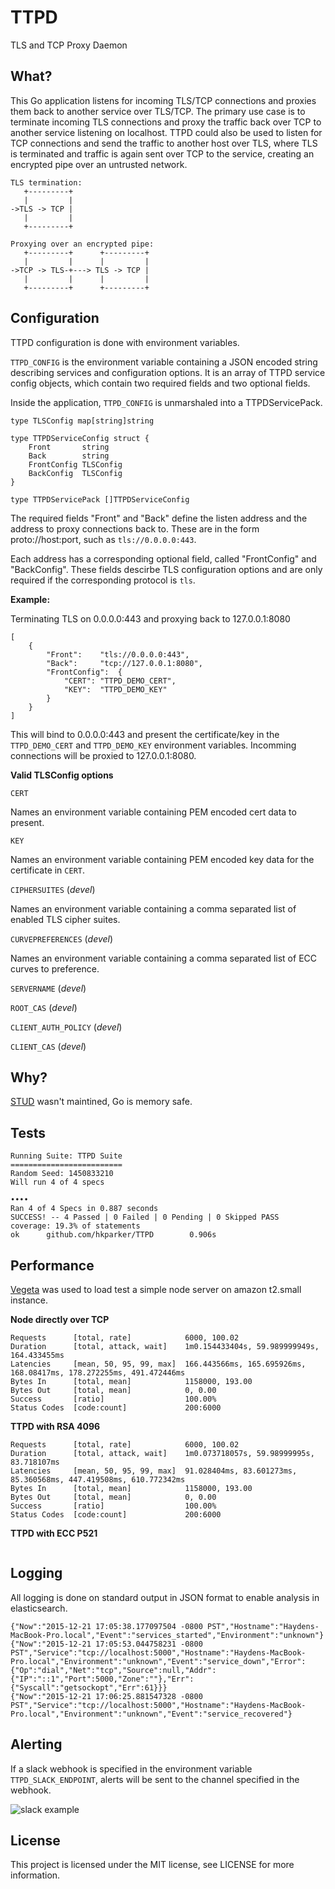 TTPD
====

TLS and TCP Proxy Daemon

What?
-----

This Go application listens for incoming TLS/TCP connections and proxies them back to another service over TLS/TCP.  The primary use case is to terminate incoming TLS connections and proxy the traffic back over TCP to another service listening on localhost.  TTPD could also be used to listen for TCP connections and send the traffic to another host over TLS, where TLS is terminated and traffic is again sent over TCP to the service, creating an encrypted pipe over an untrusted network.

```
TLS termination:
   +---------+
   |         |
->TLS -> TCP |
   |         |
   +---------+

Proxying over an encrypted pipe:
   +---------+      +---------+
   |         |      |         |
->TCP -> TLS-+---> TLS -> TCP |
   |         |      |         |
   +---------+      +---------+
```

Configuration
-------------

TTPD configuration is done with environment variables.

`TTPD_CONFIG` is the environment variable containing a JSON encoded string describing services and configuration options.  It is an array of TTPD service config objects, which contain two required fields and two optional fields.

Inside the application, `TTPD_CONFIG` is unmarshaled into a TTPDServicePack.
```
type TLSConfig map[string]string

type TTPDServiceConfig struct {
	Front		string
	Back		string
	FrontConfig	TLSConfig
	BackConfig	TLSConfig
}

type TTPDServicePack []TTPDServiceConfig
```

The required fields "Front" and "Back" define the listen address and the address to proxy connections back to.  These are in the form proto://host:port, such as `tls://0.0.0.0:443`.

Each address has a corresponding optional field, called "FrontConfig" and "BackConfig".  These fields descirbe TLS configuration options and are only required if the corresponding protocol is `tls`.

**Example:**

Terminating TLS on 0.0.0.0:443 and proxying back to 127.0.0.1:8080
```
[
	{
		"Front":	"tls://0.0.0.0:443",
		"Back":		"tcp://127.0.0.1:8080",
		"FrontConfig":	{
			"CERT":	"TTPD_DEMO_CERT",
			"KEY":	"TTPD_DEMO_KEY"
		}
	}
]
```
This will bind to 0.0.0.0:443 and present the certificate/key in the `TTPD_DEMO_CERT` and `TTPD_DEMO_KEY` environment variables.  Incomming connections will be proxied to 127.0.0.1:8080.

**Valid TLSConfig options**

`CERT`

Names an environment variable containing PEM encoded cert data to present.

`KEY`

Names an environment variable containing PEM encoded key data for the certificate in `CERT`.

`CIPHERSUITES` (*devel*)

Names an environment variable containing a comma separated list of enabled TLS cipher suites.

`CURVEPREFERENCES` (*devel*)

Names an environment variable containing a comma separated list of ECC curves to preference.

`SERVERNAME` (*devel*)

`ROOT_CAS` (*devel*)

`CLIENT_AUTH_POLICY` (*devel*)

`CLIENT_CAS` (*devel*)

Why?
----

[STUD](https://github.com/bumptech/stud) wasn't maintined, Go is memory safe.

Tests
-----

```
Running Suite: TTPD Suite
=========================
Random Seed: 1450833210
Will run 4 of 4 specs

••••
Ran 4 of 4 Specs in 0.887 seconds
SUCCESS! -- 4 Passed | 0 Failed | 0 Pending | 0 Skipped PASS
coverage: 19.3% of statements
ok      github.com/hkparker/TTPD        0.906s
```

Performance
-----------

[Vegeta](https://github.com/tsenart/vegeta) was used to load test a simple node server on amazon t2.small instance.

**Node directly over TCP**
```
Requests      [total, rate]            6000, 100.02
Duration      [total, attack, wait]    1m0.154433404s, 59.989999949s, 164.433455ms
Latencies     [mean, 50, 95, 99, max]  166.443566ms, 165.695926ms, 168.08417ms, 178.272255ms, 491.472446ms
Bytes In      [total, mean]            1158000, 193.00
Bytes Out     [total, mean]            0, 0.00
Success       [ratio]                  100.00%
Status Codes  [code:count]             200:6000
```

**TTPD with RSA 4096**
```
Requests      [total, rate]            6000, 100.02
Duration      [total, attack, wait]    1m0.073718057s, 59.98999995s, 83.718107ms
Latencies     [mean, 50, 95, 99, max]  91.028404ms, 83.601273ms, 85.360568ms, 447.419508ms, 610.772342ms
Bytes In      [total, mean]            1158000, 193.00
Bytes Out     [total, mean]            0, 0.00
Success       [ratio]                  100.00%
Status Codes  [code:count]             200:6000
```

**TTPD with ECC P521**
```

```

Logging
-------

All logging is done on standard output in JSON format to enable analysis in elasticsearch.

```
{"Now":"2015-12-21 17:05:38.177097504 -0800 PST","Hostname":"Haydens-MacBook-Pro.local","Event":"services_started","Environment":"unknown"}
{"Now":"2015-12-21 17:05:53.044758231 -0800 PST","Service":"tcp://localhost:5000","Hostname":"Haydens-MacBook-Pro.local","Environment":"unknown","Event":"service_down","Error":{"Op":"dial","Net":"tcp","Source":null,"Addr":{"IP":"::1","Port":5000,"Zone":""},"Err":{"Syscall":"getsockopt","Err":61}}}
{"Now":"2015-12-21 17:06:25.881547328 -0800 PST","Service":"tcp://localhost:5000","Hostname":"Haydens-MacBook-Pro.local","Environment":"unknown","Event":"service_recovered"}
```

Alerting
--------

If a slack webhook is specified in the environment variable `TTPD_SLACK_ENDPOINT`, alerts will be sent to the channel specified in the webhook.

![slack example](http://i.imgur.com/gBNHJWf.png)

License
-------

This project is licensed under the MIT license, see LICENSE for more information.
